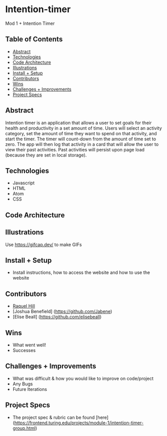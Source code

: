 # Intention-timer
Mod 1 + Intention Timer 

## Table of Contents
  - [Abstract](#abstract)
  - [Technologies](#technologies)
  - [Code Architecture](#code-architecture)
  - [Illustrations](#illustrations)
  - [Install + Setup](#set-up)
  - [Contributors](#contributors)
  - [Wins](#wins)
  - [Challenges + Improvements](#challenges-+-Improvements)
  - [Project Specs](#project-specs)

## Abstract
  Intention timer is an application that allows a user to set goals for their health and productivity in a set amount of time. Users will select an activity           category, set the amount of time they want to spend on that activity, and start the timer. The timer will count-down from the amount of time set to zero.  The app   will then log that activity in a card that will allow the user to view their past activities. Past activities will persist upon page load (because they are set in   local storage).  

## Technologies
  - Javascript
  - HTML
  - Atom
  - CSS 

## Code Architecture

## Illustrations

Use [<https://gifcap.dev/>](<https://gifcap.dev/>) to make GIFs

## Install + Setup
  - Install instructions, how to access the website and how to use the website

## Contributors
  - [Raquel Hill](<https://github.com/hheyhhay>)
  - [Joshua Benefield] (<https://github.com/Jabene>)
  - [Elise Beall] (<https://github.com/elisebeall>)

## Wins
  - What went well!
  - Successes

## Challenges + Improvements
  - What was difficult & how you would like to improve on code/project
  - Any Bugs
  - Future Iterations

## Project Specs
  - The project spec & rubric can be found [here] (https://frontend.turing.edu/projects/module-1/intention-timer-group.html)
